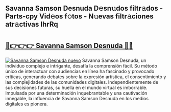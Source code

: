 ## Savanna Samson Desnuda D𝚎sn𝚞dos filtr𝚊dos - Parts-cpy Vid𝚎os f𝚘tos - N𝚞evas filtr𝚊ciones atr𝚊ctivas IhrRq

# <h2><a href="http://mb521i.tromn.icu/?c=Savanna+Samson+Desnuda">🔗👉👉👉 Savanna Samson Desnuda 🔗🔗</a></h2>

[![Savanna Samson Desnuda nuevo](https://i.imgur.com/pEAQMta.gif)](http://mb521i.tromn.icu/?c=Savanna+Samson+Desnuda)
Savanna Samson Desnuda, un individuo complejo e intrigante, desafía la comprensión fácil. Su método único de interactuar con audiencias en línea ha fascinado y provocado críticas, generando debates sobre la expresión artística, el consentimiento y las complejidades de las comunidades digitales. Independientemente de sus decisiones futuras, su huella en el mundo virtual es imborrable. Impulsada por una determinación inquebrantable y una cautivación innegable, la influencia de Savanna Samson Desnuda en los medios digitales es pionera.
